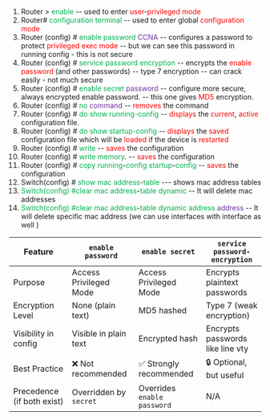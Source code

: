 1. Router > <span style="color:rgb(0, 176, 80)">enable</span>  -- used to enter <span style="color:rgb(255, 0, 0)">user</span>-<span style="color:rgb(255, 0, 0)">privileged</span> <span style="color:rgb(255, 0, 0)">mode</span> 
2. Router# <span style="color:rgb(0, 176, 80)">configuration</span> <span style="color:rgb(0, 176, 80)">terminal</span>  -- used to enter global <span style="color:rgb(255, 0, 0)">configuration</span> <span style="color:rgb(255, 0, 0)">mode</span>
3. Router (config) # <span style="color:rgb(0, 176, 80)">enable</span> <span style="color:rgb(0, 176, 80)">password</span> <span style="color:rgb(255, 0, 0)"><span style="color:rgb(112, 48, 160)">CCNA</span></span> -- configures a password to protect <span style="color:rgb(255, 0, 0)">privileged</span> <span style="color:rgb(255, 0, 0)">exec</span> <span style="color:rgb(255, 0, 0)">mode</span> -- but we can see this password in running config - this is not secure
4. Router (config) # <span style="color:rgb(0, 176, 80)">service</span> <span style="color:rgb(0, 176, 80)">password</span> <span style="color:rgb(0, 176, 80)">encryption</span> -- encrypts the <span style="color:rgb(255, 0, 0)">enable</span> <span style="color:rgb(255, 0, 0)">password</span> (and other passwords) -- type 7 encryption -- can crack easily - not much secure
5. Router (config) # <span style="color:rgb(0, 176, 80)">enable</span> <span style="color:rgb(0, 176, 80)">secret</span> <span style="color:rgb(112, 48, 160)">password</span>  -- configure more secure, always encrypted enable password. -- this one gives <span style="color:rgb(255, 0, 0)">MD5</span> encryption.
6. Router (config) # <span style="color:rgb(0, 176, 80)">no</span> <span style="color:rgb(112, 48, 160)">command</span>  -- <span style="color:rgb(255, 0, 0)">removes</span> the command 
7. Router (config) # <span style="color:rgb(0, 176, 80)">do</span> <span style="color:rgb(0, 176, 80)">show</span> <span style="color:rgb(0, 176, 80)">running</span><span style="color:rgb(0, 176, 80)">-config</span>  -- <span style="color:rgb(255, 0, 0)">displays</span> the <span style="color:rgb(255, 0, 0)">current</span>, <span style="color:rgb(255, 0, 0)">active</span> configuration file.
8. Router (config) # <span style="color:rgb(0, 176, 80)">d<span style="color:rgb(0, 176, 80)">o s</span>how startup-config</span> -- <span style="color:rgb(255, 0, 0)">displays</span> the <span style="color:rgb(255, 0, 0)">saved</span> configuration file which will be <span style="color:rgb(255, 0, 0)">loaded</span> if the device is <span style="color:rgb(255, 0, 0)">restarted</span>
9. Router (config) # <span style="color:rgb(0, 176, 80)">write</span> -- <span style="color:rgb(255, 0, 0)">saves</span> the configuration
10. Router (config) # <span style="color:rgb(0, 176, 80)">write</span> <span style="color:rgb(0, 176, 80)">memory</span>. -- <span style="color:rgb(255, 0, 0)">saves</span> the configuration
11. Router (config) # <span style="color:rgb(0, 176, 80)">copy</span> <span style="color:rgb(0, 176, 80)">running</span>-<span style="color:rgb(0, 176, 80)">config</span> <span style="color:rgb(0, 176, 80)">startup</span>-<span style="color:rgb(0, 176, 80)">config</span> -- <span style="color:rgb(255, 0, 0)">saves</span> the configuration
12. Switch(config) # <span style="color:rgb(0, 176, 80)">show</span> <span style="color:rgb(0, 176, 80)">mac</span> <span style="color:rgb(0, 176, 80)">address</span>-<span style="color:rgb(0, 176, 80)">table</span> --- shows mac address tables
13. <span style="color:rgb(0, 176, 80)">Switch(config) #</span><span style="color:rgb(0, 176, 80)">clear</span>  <span style="color:rgb(0, 176, 80)">mac</span> <span style="color:rgb(0, 176, 80)">address</span>-<span style="color:rgb(0, 176, 80)">table</span> <span style="color:rgb(0, 176, 80)">dynamic</span> -- It will delete mac addresses
14. <span style="color:rgb(0, 176, 80)">Switch(config) #</span><span style="color:rgb(0, 176, 80)">clear</span>  <span style="color:rgb(0, 176, 80)">mac</span> <span style="color:rgb(0, 176, 80)">address</span>-<span style="color:rgb(0, 176, 80)">table</span> <span style="color:rgb(0, 176, 80)">dynamic</span> <span style="color:rgb(0, 176, 80)">address</span> <span style="color:rgb(112, 48, 160)">address</span> -- It will delete  specific mac address   (we can use interfaces with interface as well )

| Feature                    | `enable password`      | `enable secret`             | `service password-encryption`    |
| -------------------------- | ---------------------- | --------------------------- | -------------------------------- |
| Purpose                    | Access Privileged Mode | Access Privileged Mode      | Encrypts plaintext passwords     |
| Encryption Level           | None (plain text)      | MD5 hashed                  | Type 7 (weak encryption)         |
| Visibility in config       | Visible in plain text  | Encrypted hash              | Encrypts passwords like line vty |
| Best Practice              | ❌ Not recommended      | ✅ Strongly recommended      | 🔒 Optional, but useful          |
| Precedence (if both exist) | Overridden by `secret` | Overrides `enable password` | N/A                              |
